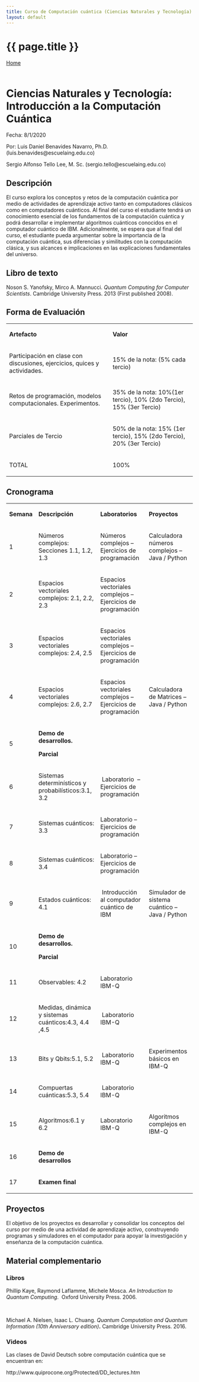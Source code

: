 ```yaml
---
title: Curso de Computación cuántica (Ciencias Naturales y Tecnología)
layout: default
---
```

<link rel="stylesheet" type="text/css" media="all" href="quantumc.css" />

<div class="container-fluid">
    <div class="row">
        <div class="col-lg-12 header">
            <h1>{{ page.title }}</h1>
            <a href="../../index.html" class="btn btn-primary" data-show-count="false">Home</a><script async src="//platform.twitter.com/widgets.js" charset="utf-8"></script>
        </div>
    </div>
</div>   
   
<div class="container">  </div> 
<div class="container">      
<br/>

<h1>Ciencias Naturales y Tecnología: Introducción a la Computación Cuántica</h1>
<p class="p3">Fecha: 8/1/2020</p>
<p class="p3">Por: <span class="Apple-tab-span">	</span>Luis Daniel Benavides Navarro, Ph.D. (luis.benavides@escuelaing.edu.co)</p>
<p class="p3"><span class="Apple-tab-span">	</span>Sergio Alfonso Tello Lee, M. Sc. (sergio.tello@escuelaing.edu.co)</p>
<h2>Descripción</h2>
<p class="p4">El curso explora los conceptos y retos de la computación cuántica por medio de actividades de aprendizaje activo tanto en computadores clásicos como en computadores cuánticos. Al final del curso el estudiante tendrá un conocimiento esencial de los fundamentos de la computación cuántica y podrá desarrollar e implementar algoritmos cuánticos conocidos en el computador cuántico de IBM. Adicionalmente, se espera que al final del curso, el estudiante pueda argumentar sobre la importancia de la computación cuántica, sus diferencias y similitudes con la computación clásica, y sus alcances e implicaciones en las explicaciones fundamentales del universo.</p>
<h2>Libro de texto</h2>
<p class="p3">Noson S. Yanofsky, Mirco A. Mannucci. <i>Quantum Computing for Computer Scientists</i>. Cambridge University Press. 2013 (First published 2008).<span class="Apple-converted-space"> </span></p>
<h2>Forma de Evaluación</h2>
<table cellspacing="0" cellpadding="0" class="t1">
  <tbody>
    <tr>
      <td valign="middle" class="td1">
        <p class="p5"><b>Artefacto</b></p>
      </td>
      <td valign="middle" class="td1">
        <p class="p5"><b>Valor</b></p>
      </td>
    </tr>
    <tr>
      <td valign="middle" class="td1">
        <p class="p6">Participación en clase con discusiones, ejercicios, quices y actividades.</p>
      </td>
      <td valign="middle" class="td1">
        <p class="p6">15% de la nota: (5% cada tercio)</p>
      </td>
    </tr>
    <tr>
      <td valign="middle" class="td1">
        <p class="p6">Retos de programación, modelos computacionales. Experimentos.</p>
      </td>
      <td valign="middle" class="td1">
        <p class="p6">35% de la nota: 10%(1er tercio), 10% (2do Tercio), 15% (3er Tercio)</p>
      </td>
    </tr>
    <tr>
      <td valign="middle" class="td1">
        <p class="p6">Parciales de Tercio</p>
      </td>
      <td valign="middle" class="td1">
        <p class="p6">50% de la nota: 15% (1er tercio), 15% (2do Tercio), 20% (3er Tercio)</p>
      </td>
    </tr>
    <tr>
      <td valign="middle" class="td1">
        <p class="p6">TOTAL</p>
      </td>
      <td valign="middle" class="td1">
        <p class="p6">100%</p>
      </td>
    </tr>
  </tbody>
</table>
    
<h2>Cronograma</h2>
<table cellspacing="0" cellpadding="0" class="t1">
  <tbody>
    <tr>
      <td valign="middle" class="td1">
        <p class="p7"><b>Semana</b></p>
      </td>
      <td valign="middle" class="td1">
        <p class="p7"><b>Descripción</b></p>
      </td>
      <td valign="middle" class="td1">
        <p class="p7"><b>Laboratorios</b></p>
      </td>
      <td valign="middle" class="td1">
        <p class="p7"><b>Proyectos</b></p>
      </td>
    </tr>
    <tr>
      <td valign="middle" class="td1">
        <p class="p8">1</p>
      </td>
      <td valign="middle" class="td1">
        <p class="p9">Números complejos: Secciones 1.1, 1.2, 1.3</p>
      </td>
      <td valign="middle" class="td1">
        <p class="p9">Números complejos – Ejercicios de programación</p>
      </td>
      <td valign="middle" class="td1">
        <p class="p9">Calculadora números complejos – Java / Python</p>
      </td>
    </tr>
    <tr>
      <td valign="middle" class="td1">
        <p class="p8">2</p>
      </td>
      <td valign="middle" class="td1">
        <p class="p9">Espacios vectoriales complejos: 2.1, 2.2, 2.3</p>
      </td>
      <td valign="middle" class="td1">
        <p class="p9">Espacios vectoriales complejos – Ejercicios de programación</p>
      </td>
      <td valign="middle" class="td1">
        <p class="p10"><br></p>
      </td>
    </tr>
    <tr>
      <td valign="middle" class="td1">
        <p class="p8">3</p>
      </td>
      <td valign="middle" class="td1">
        <p class="p9">Espacios vectoriales complejos: 2.4, 2.5</p>
      </td>
      <td valign="middle" class="td1">
        <p class="p9">Espacios vectoriales complejos – Ejercicios de programación</p>
      </td>
      <td valign="middle" class="td1">
        <p class="p10"><br></p>
      </td>
    </tr>
    <tr>
      <td valign="middle" class="td1">
        <p class="p8">4</p>
      </td>
      <td valign="middle" class="td1">
        <p class="p9">Espacios vectoriales complejos: 2.6, 2.7</p>
      </td>
      <td valign="middle" class="td1">
        <p class="p9">Espacios vectoriales complejos – Ejercicios de programación</p>
      </td>
      <td valign="middle" class="td1">
        <p class="p9">Calculadora de Matrices – Java / Python</p>
      </td>
    </tr>
    <tr>
      <td valign="middle" class="td1">
        <p class="p8">5</p>
      </td>
      <td valign="middle" class="td1">
        <p class="p9"><b>Demo de desarrollos.</b></p>
        <p class="p9"><b>Parcial</b></p>
      </td>
      <td valign="middle" class="td1">
        <p class="p10"><b></b><br></p>
      </td>
      <td valign="middle" class="td1">
        <p class="p10"><b></b><br></p>
      </td>
    </tr>
    <tr>
      <td valign="middle" class="td1">
        <p class="p8">6</p>
      </td>
      <td valign="middle" class="td1">
        <p class="p9">Sistemas determinísticos y probabilísticos:3.1, 3.2<span class="Apple-converted-space"> </span></p>
      </td>
      <td valign="middle" class="td1">
        <p class="p9"> Laboratorio<span class="Apple-converted-space">  </span>– Ejercicios de programación</p>
      </td>
      <td valign="middle" class="td1">
        <p class="p10"><br></p>
      </td>
    </tr>
    <tr>
      <td valign="middle" class="td1">
        <p class="p8">7</p>
      </td>
      <td valign="middle" class="td1">
        <p class="p9">Sistemas cuánticos: 3.3</p>
      </td>
      <td valign="middle" class="td1">
        <p class="p9">Laboratorio – Ejercicios de programación</p>
      </td>
      <td valign="middle" class="td1">
        <p class="p10"><br></p>
      </td>
    </tr>
    <tr>
      <td valign="middle" class="td1">
        <p class="p8">8</p>
      </td>
      <td valign="middle" class="td1">
        <p class="p9">Sistemas cuánticos: 3.4</p>
      </td>
      <td valign="middle" class="td1">
        <p class="p9">Laboratorio – Ejercicios de programación</p>
      </td>
      <td valign="middle" class="td1">
        <p class="p10"><br></p>
      </td>
    </tr>
    <tr>
      <td valign="middle" class="td1">
        <p class="p8">9</p>
      </td>
      <td valign="middle" class="td1">
        <p class="p9">Estados cuánticos: 4.1</p>
      </td>
      <td valign="middle" class="td1">
        <p class="p9"> Introducción al computador cuántico de IBM</p>
      </td>
      <td valign="middle" class="td1">
        <p class="p9">Simulador de sistema cuántico – Java / Python</p>
      </td>
    </tr>
    <tr>
      <td valign="middle" class="td1">
        <p class="p8">10</p>
      </td>
      <td valign="middle" class="td1">
        <p class="p9"><b>Demo de desarrollos.</b></p>
        <p class="p9"><b>Parcial</b></p>
      </td>
      <td valign="middle" class="td1">
        <p class="p10"><b></b><br></p>
      </td>
      <td valign="middle" class="td1">
        <p class="p10"><b></b><br></p>
      </td>
    </tr>
    <tr>
      <td valign="middle" class="td1">
        <p class="p8">11</p>
      </td>
      <td valign="middle" class="td1">
        <p class="p9">Observables: 4.2</p>
      </td>
      <td valign="middle" class="td1">
        <p class="p9">Laboratorio IBM-Q</p>
      </td>
      <td valign="middle" class="td1">
        <p class="p10"><br></p>
      </td>
    </tr>
    <tr>
      <td valign="middle" class="td1">
        <p class="p8">12</p>
      </td>
      <td valign="middle" class="td1">
        <p class="p9">Medidas, dinámica y sistemas cuánticos:4.3, 4.4 ,4.5</p>
      </td>
      <td valign="middle" class="td1">
        <p class="p9"> Laboratorio IBM-Q</p>
      </td>
      <td valign="middle" class="td1">
        <p class="p10"><br></p>
      </td>
    </tr>
    <tr>
      <td valign="middle" class="td1">
        <p class="p8">13</p>
      </td>
      <td valign="middle" class="td1">
        <p class="p9">Bits y Qbits:5.1, 5.2</p>
      </td>
      <td valign="middle" class="td1">
        <p class="p9"> Laboratorio IBM-Q</p>
      </td>
      <td valign="middle" class="td1">
        <p class="p9">Experimentos básicos en IBM-Q</p>
      </td>
    </tr>
    <tr>
      <td valign="middle" class="td1">
        <p class="p8">14</p>
      </td>
      <td valign="middle" class="td1">
        <p class="p9">Compuertas cuánticas:5.3, 5.4</p>
      </td>
      <td valign="middle" class="td1">
        <p class="p9"> Laboratorio IBM-Q</p>
      </td>
      <td valign="middle" class="td1">
        <p class="p10"><br></p>
      </td>
    </tr>
    <tr>
      <td valign="middle" class="td1">
        <p class="p8">15</p>
      </td>
      <td valign="middle" class="td1">
        <p class="p9">Algoritmos:6.1 y 6.2</p>
      </td>
      <td valign="middle" class="td1">
        <p class="p9">Laboratorio IBM-Q</p>
      </td>
      <td valign="middle" class="td1">
        <p class="p9">Algoritmos complejos en IBM-Q</p>
      </td>
    </tr>
    <tr>
      <td valign="middle" class="td1">
        <p class="p8">16</p>
      </td>
      <td valign="middle" class="td1">
        <p class="p9"><b>Demo de desarrollos</b></p>
      </td>
      <td valign="middle" class="td1">
        <p class="p10"><b></b><br></p>
      </td>
      <td valign="middle" class="td1">
        <p class="p10"><b></b><br></p>
      </td>
    </tr>
    <tr>
      <td valign="middle" class="td1">
        <p class="p8">17</p>
      </td>
      <td valign="middle" class="td1">
        <p class="p9"><b>Examen final</b></p>
      </td>
      <td valign="middle" class="td1">
        <p class="p9"> </p>
      </td>
      <td valign="middle" class="td1">
        <p class="p9"> </p>
      </td>
    </tr>
  </tbody>
</table>
<h2>Proyectos</h2>
<p class="p4">El objetivo de los proyectos es desarrollar y consolidar los conceptos del curso por medio de una actividad de aprendizaje activo, construyendo programas y simuladores en el computador para apoyar la investigación y enseñanza de la computación cuántica.<span class="Apple-converted-space"> </span></p>
<h2>Material complementario</h2>
<h3><b>Libros</b></h3>
<p class="p3">Phillip Kaye, Raymond Laflamme, Michele Mosca. <i>An Introduction to Quantum Computing</i>.<span class="Apple-converted-space">  </span>Oxford University Press. 2006.</p>
<p class="p12"><br></p>
<p class="p3">Michael A. Nielsen, Isaac L. Chuang. <i>Quantum Computation and Quantum Information (10th Anniversary edition)</i><b>.</b> Cambridge University Press. 2016.</p>
<h3><b>Videos</b></h3>
<p class="p3">Las clases de David Deutsch sobre computación cuántica que se encuentran en:<span class="Apple-converted-space"> </span></p>
<p class="p13"><span class="s2">http://www.quiprocone.org/Protected/DD_lectures.htm</span></p>
    
</div>
